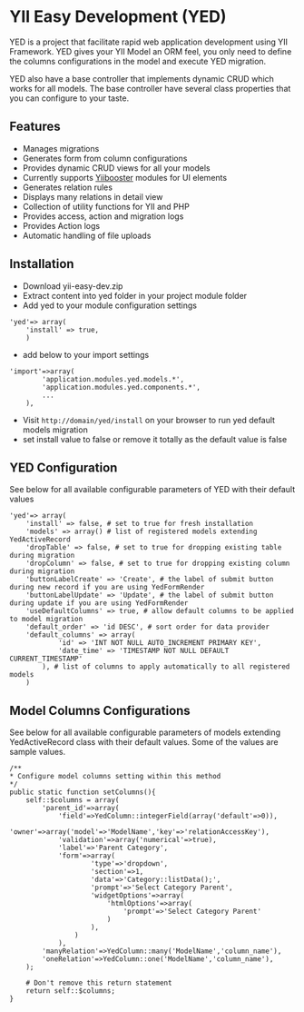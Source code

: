 # YII Easy Development (YED)
YED is a project that facilitate rapid web application development using YII Framework. YED gives your YII Model an ORM feel, you only need to define the columns configurations in the model and execute YED migration.

YED also have a base controller that implements dynamic CRUD which works for all models. The base controller have several class properties that you can configure to your taste.

## Features
- Manages migrations
- Generates form from column configurations
- Provides dynamic CRUD views for all your models
- Currently supports <a href="http://yiibooster.clevertech.biz/">Yiibooster</a> modules for UI elements
- Generates relation rules
- Displays many relations in detail view
- Collection of utility functions for YII and PHP
- Provides access, action and migration logs
- Provides Action logs
- Automatic handling of file uploads

## Installation
- Download yii-easy-dev.zip
- Extract content into yed folder in your project module folder
- Add yed to your module configuration settings<br/>
```
'yed'=> array(
    'install' => true,
    )
```
- add below to your import settings<br/>
```
'import'=>array(
        'application.modules.yed.models.*',
        'application.modules.yed.components.*',
        ...
    ),
```
- Visit ``http://domain/yed/install`` on your browser to run yed default models migration
- set install value to false or remove it totally as the default value is false

## YED Configuration
See below for all available configurable parameters of YED with their default values<br/>
```
'yed'=> array(
    'install' => false, # set to true for fresh installation
    'models' => array() # list of registered models extending YedActiveRecord
    'dropTable' => false, # set to true for dropping existing table during migration
    'dropColumn' => false, # set to true for dropping existing column during migration
    'buttonLabelCreate' => 'Create', # the label of submit button during new record if you are using YedFormRender
    'buttonLabelUpdate' => 'Update', # the label of submit button during update if you are using YedFormRender
    'useDefaultColumns' => true, # allow default columns to be applied to model migration
    'default_order' => 'id DESC', # sort order for data provider
    'default_columns' => array(
            'id' => 'INT NOT NULL AUTO_INCREMENT PRIMARY KEY',
            'date_time' => 'TIMESTAMP NOT NULL DEFAULT CURRENT_TIMESTAMP'
        ), # list of columns to apply automatically to all registered models
    )
```

## Model Columns Configurations
See below for all available configurable parameters of models extending YedActiveRecord class with their default values. Some of the values are sample values. <br/>

```
/**
* Configure model columns setting within this method
*/
public static function setColumns(){
    self::$columns = array(
        'parent_id'=>array(
            'field'=>YedColumn::integerField(array('default'=>0)),
            'owner'=>array('model'=>'ModelName','key'=>'relationAccessKey'),
            'validation'=>array('numerical'=>true),
            'label'=>'Parent Category',
            'form'=>array(
                    'type'=>'dropdown',
                    'section'=>1,
                    'data'=>'Category::listData();',
                    'prompt'=>'Select Category Parent',
                    'widgetOptions'=>array(
                        'htmlOptions'=>array(
                            'prompt'=>'Select Category Parent'
                        )
                    ),
                )
            ),
        'manyRelation'=>YedColumn::many('ModelName','column_name'),
        'oneRelation'=>YedColumn::one('ModelName','column_name'),
    );

    # Don't remove this return statement
    return self::$columns;
}
```
